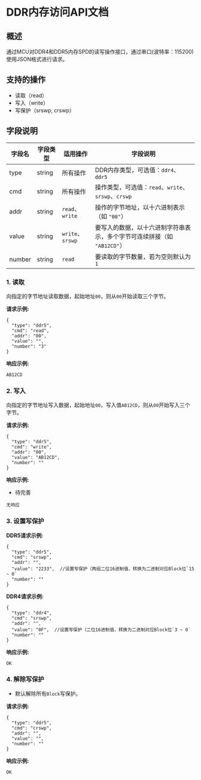 # DDR内存访问API文档

## 概述
通过MCU对DDR4和DDR5内存SPD的读写操作接口，通过串口(波特率：115200)使用JSON格式进行请求。

## 支持的操作
- 读取（read）
- 写入（write）
- 写保护（srswp, crswp）

## 字段说明

| 字段名  | 字段类型  | 适用操作         | 字段说明                                                                 |
|---------|----------|----------------|--------------------------------------------------------------------------|
| type    | string   | 所有操作         | DDR内存类型，可选值：`ddr4`、`ddr5`                                      |
| cmd     | string   | 所有操作         | 操作类型，可选值：`read`、`write`、`srswp`、`crswp`                      |
| addr    | string   | `read`、`write`  | 操作的字节地址，以十六进制表示（如 `"00"`）    |
| value   | string   | `write`、`srswp` | 要写入的数据，以十六进制字符串表示，多个字节可连续拼接（如 `"AB12CD"`）       |
| number  | string   | `read`           | 要读取的字节数量，若为空则默认为 `1`                                       |

### 1. 读取
向指定的字节地址读取数据，起始地址`00`，则从`00`开始读取三个字节。

**请求示例:**
```
{
  "type": "ddr5",
  "cmd": "read",
  "addr": "00",
  "value": "",
  "number": "3"  
}
```

**响应示例:**
```
AB12CD
```

### 2. 写入
向指定的字节地址写入数据，起始地址`00`，写入值`AB12CD`，则从`00`开始写入三个字节。

**请求示例:**
```
{
  "type": "ddr5",
  "cmd": "write",
  "addr": "00",
  "value": "AB12CD",
  "number": ""
}
```

**响应示例:**   

 - 待完善
```
无响应
```

### 3. 设置写保护

**DDR5请求示例:**
```
{
  "type": "ddr5",
  "cmd": "srswp",
  "addr": "",
  "value": "2233",  //设置写保护（两组二位16进制值，转换为二进制对应Block位`15 ~ 0`
  "number": ""
}
```

**DDR4请求示例:**
```
{
  "type": "ddr4",
  "cmd": "srswp",
  "addr": "",
  "value": "0F",  //设置写保护（二位16进制值，转换为二进制对应Block位`3 ~ 0`
  "number": ""
}
```

**响应示例:**
```
OK
```

### 4. 解除写保护

 - 默认解除所有`Block`写保护。

**请求示例:**
```
{
  "type": "ddr5",
  "cmd": "crswp",
  "addr": "",
  "value": "",
  "number": ""
}
```

**响应示例:**
```
OK
```


